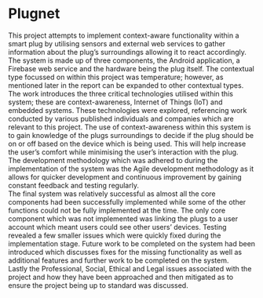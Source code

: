 # Plugnet

This project attempts to implement context-aware functionality within a smart plug by utilising sensors and external web services to gather information about the plug’s surroundings allowing it to react accordingly. The system is made up of three components, the Android application, a Firebase web service and the hardware being the plug itself. The contextual type focussed on within this project was temperature; however, as mentioned later in the report can be expanded to other contextual types.  
The work introduces the three critical technologies utilised within this system; these are context-awareness, Internet of Things (IoT) and embedded systems. These technologies were explored, referencing work conducted by various published individuals and companies which are relevant to this project. 
The use of context-awareness within this system is to gain knowledge of the plugs surroundings to decide if the plug should be on or off based on the device which is being used. This will help increase the user’s comfort while minimising the user’s interaction with the plug.  
The development methodology which was adhered to during the implementation of the system was the Agile development methodology as it allows for quicker development and continuous improvement by gaining constant feedback and testing regularly.  
The final system was relatively successful as almost all the core components had been successfully implemented while some of the other functions could not be fully implemented at the time. The only core component which was not implemented was linking the plugs to a user account which meant users could see other users’ devices. Testing revealed a few smaller issues which were quickly fixed during the implementation stage. 
Future work to be completed on the system had been introduced which discusses fixes for the missing functionality as well as additional features and further work to be completed on the system.  
Lastly the Professional, Social, Ethical and Legal issues associated with the project and how they have been approached and then mitigated as to ensure the project being up to standard was discussed.  
